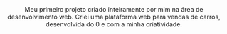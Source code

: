 <div align="center">
Meu primeiro projeto criado inteiramente por mim na área de desenvolvimento web. Criei uma plataforma web para vendas de carros, desenvolvida do 0 e com a minha criatividade.
</div>